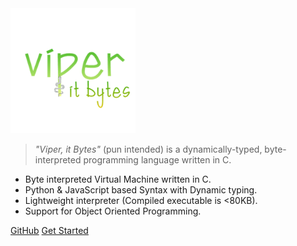 <img src="_media/logo.png" width="200">

<!-- # Viper, it Bytes <small>1.0</small> -->

> *"Viper, it Bytes"* (pun intended) is a dynamically-typed, byte-interpreted programming language written in C.

- Byte interpreted Virtual Machine written in C.
- Python & JavaScript based Syntax with Dynamic typing.
- Lightweight interpreter (Compiled executable is <80KB).
- Support for Object Oriented Programming.

[GitHub](https://github.com/rahuldshetty/viper.git)
[Get Started](#viper-it-bytes)
